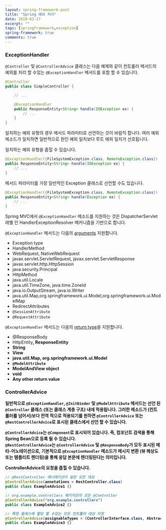 ```yaml
---
layout: spring-framework-post
title: "Spring 예외 처리"
date: 2019-03-17
excerpt: ""
tags: [springframework,exception]
spring-framework: true
comments: true
---
```


### ExceptionHandler

`@Controller` 및 `@ControllerAdvice` 클래스는 다음 예제와 같이 컨트롤러 메서드의 예외를 처리 할 수있는 `@ExceptionHandler` 메서드를 포함 할 수 있습니다.  

~~~java
@Controller
public class SimpleController {

    // ...

    @ExceptionHandler
    public ResponseEntity<String> handle(IOException ex) {
        // ...
    }
}
~~~


일치하는 예외 유형의 경우 메서드 파라미터로 선언하는 것이 바람직 합니다.
여러 예외 메소드가 일치하면 일반적으로 원인 예외 일치보다 루트 예외 일치가 선호됩니다.  

일치하는 예외 유형을 좁힐 수 있습니다.  
~~~java
@ExceptionHandler({FileSystemException.class, RemoteException.class})
public ResponseEntity<String> handle(IOException ex) {
    // ...
}
~~~

메서드 파라미터를 가장 일반적인 Exception 클래스로 선언할 수도 있습니다.  
~~~java
@ExceptionHandler({FileSystemException.class, RemoteException.class})
public ResponseEntity<String> handle(Exception ex) {
    // ...
}
~~~


Spring MVC에서 `@ExceptionHandler` 메소드를 지원하는 것은 DispatcherServlet 레벨 인 HandlerExceptionResolver 메커니즘을 기반으로 합니다.  


`@ExceptionHandler` 메서드는 다음의 [arguments](https://docs.spring.io/spring/docs/current/spring-framework-reference/web.html#mvc-ann-exceptionhandler-args) 지원합니다.  
- Exception type  
- HandlerMethod  
- WebRequest, NativeWebRequest  
- javax.servlet.ServletRequest, javax.servlet.ServletResponse  
- javax.servlet.http.HttpSession  
- java.security.Principal  
- HttpMethod  
- java.util.Locale  
- java.util.TimeZone, java.time.ZoneId  
- java.io.OutputStream, java.io.Writer  
- java.util.Map,org.springframework.ui.Model,org.springframework.ui.ModelMap  
- RedirectAttributes  
- `@SessionAttribute`  
- `@RequestAttribute`  

`@ExceptionHandler` 메서드는 다음의 [return type](https://docs.spring.io/spring/docs/current/spring-framework-reference/web.html#mvc-ann-exceptionhandler-return-values)을 지원합니다.  
- @ResponseBody  
- HttpEntity<B>, ResponseEntity<B>  
- String  
- View  
- java.util.Map, org.springframework.ui.Model  
- `@ModelAttribute`  
- ModelAndView object  
- void  
- Any other return value  


### ControllerAdvice

일반적으로 `@ExceptionHandler`, `@InitBinder` 및 `@ModelAttribute` 메서드는 선언 된 `@Controller` 클래스 (또는 클래스 계층 구조) 내에 적용됩니다. 그러한 메소드가 (컨트롤러를 넘어서)보다 전역 적으로 적용되기를 원하면 `@ControllerAdvice` 또는 `@RestControllerAdvice`로 표시된 클래스에서 선언 할 수 있습니다.  

`@ControllerAdvice`는 `@Component`로 표시되어 있습니다. 즉, 컴포넌트 검색을 통해 Spring Bean으로 등록 될 수 있습니다.  
`@RestControllerAdvice`는 `@ControllerAdvice` 및 `@ResponseBody`가 모두 표시된 메타-어노테이션으로, 기본적으로 `@ExceptionHandler` 메소드가 메시지 변환 (뷰 해상도 또는 템플리트 렌더링)을 통해 응답 본문에 렌더링된다는 의미입니다.  

ControllerAdvice의 요청을 좁힐 수 있습니다.  
~~~java
// @RestController 애너테이션이 달린 모든 대상
@ControllerAdvice(annotations = RestController.class)
public class ExampleAdvice1 {}

// org.example.controllers 패키지안의 모든 @Controller
@ControllerAdvice("org.example.controllers")
public class ExampleAdvice2 {}

// 특정 클래스에 할당 할 수있는 모든 컨트롤러 대상 지정
@ControllerAdvice(assignableTypes = {ControllerInterface.class, AbstractController.class})
public class ExampleAdvice3 {}
~~~
